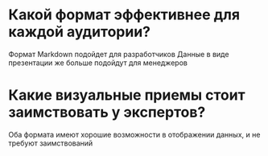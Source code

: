 # Какой формат эффективнее для каждой аудитории?

Формат Markdown подойдет для разработчиков
Данные в виде презентации же больше подойдут для менеджеров


# Какие визуальные приемы стоит заимствовать у экспертов?

Оба формата имеют хорошие возможности в отображении данных, и не требуют заимствований
